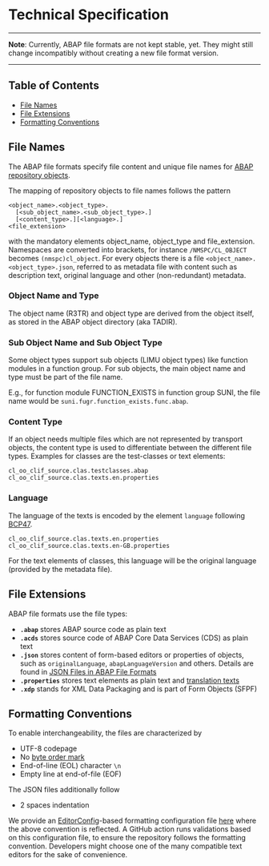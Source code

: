 # Technical Specification

---
**Note**: Currently, ABAP file formats are not kept stable, yet. They might still change incompatibly without creating a new file format version.

---

## Table of Contents
* [File Names](#file-names)
* [File Extensions](#file-extensions)
* [Formatting Conventions](#formatting-conventions)

## File Names

The ABAP file formats specify file content and unique file names for [ABAP repository objects][1].


The mapping of repository objects to file names follows the pattern
```
<object_name>.<object_type>.
  [<sub_object_name>.<sub_object_type>.]
  [<content_type>.][<language>.]
<file_extension>
```
with the mandatory elements object_name, object_type and file_extension.
Namespaces are converted into brackets, for instance `/NMSPC/CL_OBJECT` becomes `(nmspc)cl_object`.
For every objects there is a file `<object_name>.<object_type>.json`, referred to as metadata file with content such as description text, original language and other (non-redundant) metadata.

### Object Name and Type
The object name (R3TR) and object type are derived from the object itself, as stored in the ABAP object directory (aka TADIR).

### Sub Object Name and Sub Object Type

Some object types support sub objects (LIMU object types) like function modules in a function group. For sub objects, the main object name and type must be part of the file name.

E.g., for function module FUNCTION_EXISTS in function group SUNI, the file name would be `suni.fugr.function_exists.func.abap`.

### Content Type
If an object needs multiple files which are not represented by transport objects, the content type is used to differentiate between the different file types.
Examples for classes are the test-classes or text elements:
```
cl_oo_clif_source.clas.testclasses.abap
cl_oo_clif_source.clas.texts.en.properties
```

### Language
The language of the texts is encoded by the element `language` following [BCP47](https://en.wikipedia.org/wiki/IETF_language_tag).
```
cl_oo_clif_source.clas.texts.en.properties
cl_oo_clif_source.clas.texts.en-GB.properties
```
For the text elements of classes, this language will be the original language (provided by the metadata file).


## File Extensions

ABAP file formats use the file types:
* **`.abap`** stores ABAP source code as plain text
* **`.acds`** stores source code of ABAP Core Data Services (CDS) as plain text
* **`.json`** stores content of form-based editors or properties of objects, such as `originalLanguage`, `abapLanguageVersion` and others.
Details are found in [JSON Files in ABAP File Formats](./json.md)
* **`.properties`** stores text elements as plain text and [translation texts](properties.md)
* **`.xdp`** stands for XML Data Packaging and is part of Form Objects (SFPF)


## Formatting Conventions
To enable interchangeability, the files are characterized by
* UTF-8 codepage
* No [byte order mark](https://en.wikipedia.org/wiki/Byte_order_mark)
* End-of-line (EOL) character `\n`
* Empty line at end-of-file (EOF)

The JSON files additionally follow
* 2 spaces indentation

We provide an [EditorConfig](https://editorconfig.org)-based formatting configuration file [here](../.editorconfig) where the above convention is reflected.
A GitHub action runs validations based on this configuration file, to ensure the repository follows the formatting convention.
Developers might choose one of the many compatible text editors for the sake of convenience.

[1]: ./glossary.md#abap-repository-object
